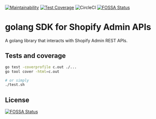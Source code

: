 [![Maintainability](https://api.codeclimate.com/v1/badges/3929911652ee2902830b/maintainability)](https://codeclimate.com/github/calvinchengx/goshopify/maintainability) [![Test Coverage](https://api.codeclimate.com/v1/badges/3929911652ee2902830b/test_coverage)](https://codeclimate.com/github/calvinchengx/goshopify/test_coverage) ![CircleCI](https://img.shields.io/circleci/build/github/calvinchengx/goshopify)
[![FOSSA Status](https://app.fossa.io/api/projects/git%2Bgithub.com%2Fcalvinchengx%2Fgoshopify.svg?type=shield)](https://app.fossa.io/projects/git%2Bgithub.com%2Fcalvinchengx%2Fgoshopify?ref=badge_shield)

# golang SDK for Shopify Admin APIs

A golang library that interacts with Shopify Admin REST APIs.

## Tests and coverage

```bash
go test -coverprofile c.out ./...
go tool cover -html=c.out

# or simply
./test.sh
```

## License
[![FOSSA Status](https://app.fossa.io/api/projects/git%2Bgithub.com%2Fcalvinchengx%2Fgoshopify.svg?type=large)](https://app.fossa.io/projects/git%2Bgithub.com%2Fcalvinchengx%2Fgoshopify?ref=badge_large)